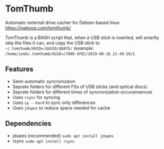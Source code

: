 # TomThumb
Automatic external drive cacher for Debian-based linux https://joekoop.com/tomthumb/

TomThumb is a BASH script that, when a USB stick is inserted, will smartly skip the files it can, and copy the USB stick to `~/.tomthumb/UUID=/$UUID/$DATE/` (example: `/home/joek/.tomthumb/UUID=/7A9D-5FEC/2019-08-16_21-49-20/`).

## Features

- Semi-automatic syncronizaion
- Seprate folders for different FSs of USB sticks (and optical discs)
- Seprate folders for different times of syncronization occuransences
- Uses `rsync` for syncing
- Uses `cp --hard` to sync only differences
- Uses `jdupes` to reduce space needed for cache

## Dependencies

- jdupes (recommended) `sudo apt install jdupes`
- rsync `sudo apt install rsync`

